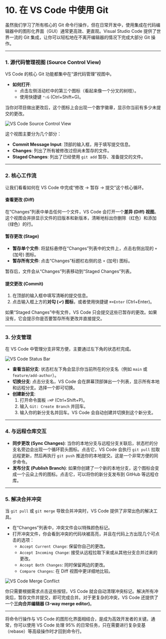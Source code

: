 # 10. 在 VS Code 中使用 Git

虽然我们学习了所有核心的 Git 命令行操作，但在日常开发中，使用集成在代码编辑器中的图形化界面（GUI）通常更高效、更直观。Visual Studio Code 提供了世界一流的 Git 集成，让你可以轻松地在不离开编辑器的情况下完成大部分 Git 操作。

---

### 1. 源代码管理视图 (Source Control View)

VS Code 的核心 Git 功能都集中在“源代码管理”视图中。

*   **如何打开**:
    *   点击左侧活动栏中的第三个图标（看起来像一个分叉的树枝）。
    *   使用快捷键 `⌃⇧G` (Ctrl+Shift+G)。

当你对项目做出更改后，这个图标上会出现一个数字徽章，显示你当前有多少未提交的更改。

![VS Code Source Control View](https://code.visualstudio.com/assets/docs/sourcecontrol/overview/overview.png)

这个视图主要分为几个部分：
*   **Commit Message Input**: 顶部的输入框，用于填写提交信息。
*   **Changes**: 列出了所有被修改过但尚未暂存的文件。
*   **Staged Changes**: 列出了已经使用 `git add` 暂存、准备提交的文件。

---

### 2. 核心工作流

让我们看看如何在 VS Code 中完成“修改 -> 暂存 -> 提交”这个核心循环。

#### 查看更改 (Diff)
在“Changes”列表中单击任何一个文件，VS Code 会打开一个**差异 (Diff) 视图**。这个视图会并排显示文件的旧版本和新版本，清晰地标出你删除（红色）和添加（绿色）的行。

#### 暂存更改 (Stage)
*   **暂存单个文件**: 将鼠标悬停在“Changes”列表中的文件上，点击右侧出现的 `+` (加号) 图标。
*   **暂存所有文件**: 点击“Changes”标题栏右侧的总 `+` (加号) 图标。

暂存后，文件会从“Changes”列表移动到“Staged Changes”列表。

#### 提交更改 (Commit)
1.  在顶部的输入框中填写清晰的提交信息。
2.  点击输入框上方的**对勾 (✓) 图标**，或者使用快捷键 `⌘+Enter` (Ctrl+Enter)。

如果“Staged Changes”中有文件，VS Code 只会提交这些已暂存的更改。如果没有，它会提示你是否要暂存所有更改并直接提交。

---

### 3. 分支管理

在 VS Code 中管理分支非常方便，主要通过左下角的状态栏完成。

![VS Code Status Bar](https://code.visualstudio.com/assets/docs/sourcecontrol/overview/incoming-outgoing-changes.png)

*   **查看当前分支**: 状态栏左下角会显示你当前所在的分支名（例如 `main` 或 `feature/add-author`）。
*   **切换分支**: 点击分支名，VS Code 会在屏幕顶部弹出一个列表，显示所有本地和远程分支。选择一个即可切换。
*   **创建新分支**:
    1.  打开命令面板 `⇧⌘P` (Ctrl+Shift+P)。
    2.  输入 `Git: Create Branch` 并回车。
    3.  输入你的新分支名并回车。VS Code 会自动创建并切换到这个新分支。

---

### 4. 与远程仓库交互

*   **同步更改 (Sync Changes)**: 当你的本地分支与远程分支关联后，状态栏的分支名旁边会出现一个循环箭头图标。点击它，VS Code 会执行 `git pull` 拉取远程更新，然后再执行 `git push` 推送你的本地提交。这是一个非常方便的同步命令。
*   **发布分支 (Publish Branch)**: 如果你创建了一个新的本地分支，这个图标会变成一个云朵上传的图标。点击它，可以将你的新分支发布到 GitHub 等远程仓库。

---

### 5. 解决合并冲突

当 `git pull` 或 `git merge` 导致合并冲突时，VS Code 提供了非常出色的解决工具。

*   在“Changes”列表中，冲突文件会以特殊颜色标记。
*   打开冲突文件，你会看到冲突的代码块被高亮，并且在代码上方出现几个可点击的选项：
    *   `Accept Current Change`: 保留你自己的更改。
    *   `Accept Incoming Change`: 接受从远程拉取下来或从其他分支合并过来的更改。
    *   `Accept Both Changes`: 同时保留两边的更改。
    *   `Compare Changes`: 在 Diff 视图中更详细地比较。

![VS Code Merge Conflict](https://code.visualstudio.com/assets/docs/sourcecontrol/overview/merge-conflict.png)

你只需要根据需求点击这些按钮，VS Code 就会自动清理冲突标记。解决所有冲突后，暂存文件并提交，即可完成合并。对于更复杂的冲突，VS Code 还提供了一个**三向合并编辑器 (3-way merge editor)**。

---

将命令行操作与 VS Code 的图形化界面相结合，是成为高效开发者的关键。通常，你可以使用 VS Code 处理 95% 的日常任务，只在需要进行复杂变基（rebase）等高级操作时才回到命令行。
